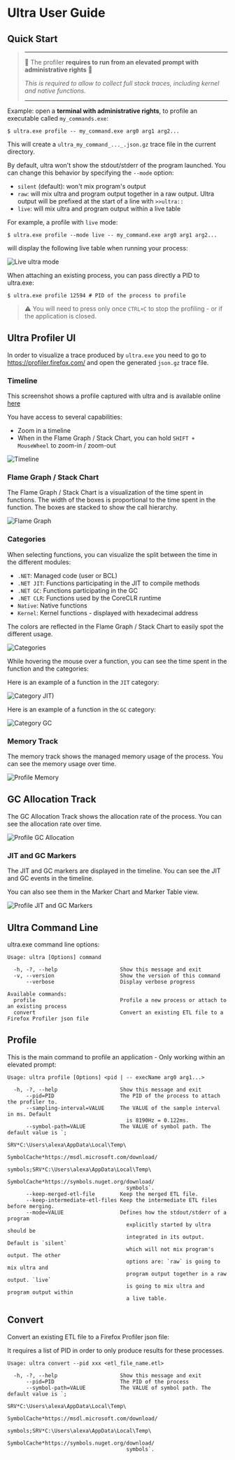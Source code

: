 # Ultra User Guide

## Quick Start

> ____
> 🚨 The profiler **requires to run from an elevated prompt with administrative rights** 🚨 
>
> _This is required to allow to collect full stack traces, including kernel and native functions._
> ____

Example: open a **terminal with administrative rights**, to profile an executable called `my_commands.exe`:

```console
$ ultra.exe profile -- my_command.exe arg0 arg1 arg2...
```

This will create a `ultra_my_command_..._.json.gz` trace file in the current directory.

By default, ultra won't show the stdout/stderr of the program launched. You can change this behavior by specifying the `--mode` option:

- `silent` (default): won't mix program's output
- `raw`: will mix ultra and program output together in a raw output. Ultra output will be prefixed at the start of a line with `>>ultra::`
- `live`: will mix ultra and program output within a live table

For example, a profile with `live` mode:

```console
$ ultra.exe profile --mode live -- my_command.exe arg0 arg1 arg2...
```

will display the following live table when running your process:

![Live ultra mode](profile_mode_live.png)

When attaching an existing process, you can pass directly a PID to ultra.exe:

```console
$ ultra.exe profile 12594 # PID of the process to profile
```

> ⚠️ You will need to press only once `CTRL+C` to stop the profiling - or if the application is closed.


## Ultra Profiler UI

In order to visualize a trace produced by `ultra.exe` you need to go to https://profiler.firefox.com/ and open the generated `json.gz` trace file.

### Timeline

This screenshot shows a profile captured with ultra and is available online [here](https://share.firefox.dev/3Cya7YW)

You have access to several capabilities:
- Zoom in a timeline
- When in the Flame Graph / Stack Chart, you can hold `SHIFT + MouseWheel` to zoom-in / zoom-out

![Timeline](profile_example.png)

### Flame Graph / Stack Chart

The Flame Graph / Stack Chart is a visualization of the time spent in functions. The width of the boxes is proportional to the time spent in the function. The boxes are stacked to show the call hierarchy.

![Flame Graph](profile_flame_graph.png)

### Categories

When selecting functions, you can visualize the split between the time in the different modules:

- `.NET`: Managed code (user or BCL)
- `.NET JIT`: Functions participating in the JIT to compile methods
- `.NET GC`: Functions participating in the GC
- `.NET CLR`: Functions used by the CoreCLR runtime
- `Native`: Native functions
- `Kernel`: Kernel functions - displayed with hexadecimal address

The colors are reflected in the Flame Graph / Stack Chart to easily spot the different usage.

![Categories](profile_categories.png)

While hovering the mouse over a function, you can see the time spent in the function and the categories:

Here is an example of a function in the `JIT` category:

![Category JIT)](profile_category_JIT.png)


Here is an example of a function in the `GC` category:

![Category GC](profile_category_GC.png)

### Memory Track

The memory track shows the managed memory usage of the process. You can see the memory usage over time.

![Profile Memory](profile_memory.png)

## GC Allocation Track

The GC Allocation Track shows the allocation rate of the process. You can see the allocation rate over time.

![Profile GC Allocation](profile_gc_alloc.png)

### JIT and GC Markers

The JIT and GC markers are displayed in the timeline. You can see the JIT and GC events in the timeline.

You can also see them in the Marker Chart and Marker Table view.

![Profile JIT and GC Markers](profile_markers.png)

## Ultra Command Line

ultra.exe command line options:

```console
Usage: ultra [Options] command

  -h, -?, --help                    Show this message and exit
  -v, --version                     Show the version of this command
      --verbose                     Display verbose progress

Available commands:
  profile                           Profile a new process or attach to an existing process
  convert                           Convert an existing ETL file to a Firefox Profiler json file
```

## Profile

This is the main command to profile an application - Only working within an elevated prompt:

```console
Usage: ultra profile [Options] <pid | -- execName arg0 arg1...>

  -h, -?, --help                    Show this message and exit
      --pid=PID                     The PID of the process to attach the profiler to.
      --sampling-interval=VALUE     The VALUE of the sample interval in ms. Default
                                      is 8190Hz = 0.122ms.
      --symbol-path=VALUE           The VALUE of symbol path. The default value is `;
                                      SRV*C:\Users\alexa\AppData\Local\Temp\
                                      SymbolCache*https://msdl.microsoft.com/download/
                                      symbols;SRV*C:\Users\alexa\AppData\Local\Temp\
                                      SymbolCache*https://symbols.nuget.org/download/
                                      symbols`.
      --keep-merged-etl-file        Keep the merged ETL file.
      --keep-intermediate-etl-files Keep the intermediate ETL files before merging.
      --mode=VALUE                  Defines how the stdout/stderr of a program
                                      explicitly started by ultra should be
                                      integrated in its output. Default is `silent`
                                      which will not mix program's output. The other
                                      options are: `raw` is going to mix ultra and
                                      program output together in a raw output. `live`
                                      is going to mix ultra and program output within
                                      a live table.
```

## Convert

Convert an existing ETL file to a Firefox Profiler json file:

It requires a list of PID in order to only produce results for these processes. 

```console
Usage: ultra convert --pid xxx <etl_file_name.etl>

  -h, -?, --help                    Show this message and exit
      --pid=PID                     The PID of the process
      --symbol-path=VALUE           The VALUE of symbol path. The default value is `;
                                      SRV*C:\Users\alexa\AppData\Local\Temp\
                                      SymbolCache*https://msdl.microsoft.com/download/
                                      symbols;SRV*C:\Users\alexa\AppData\Local\Temp\
                                      SymbolCache*https://symbols.nuget.org/download/
                                      symbols`.
```

